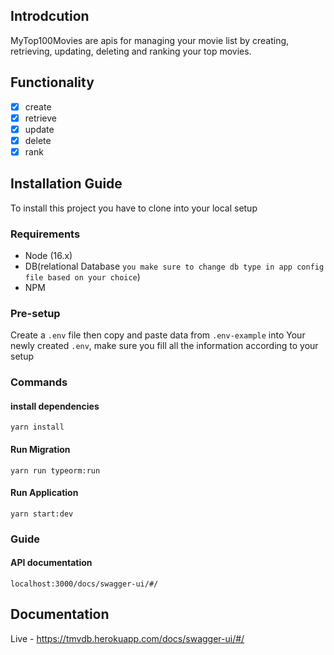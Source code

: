 ## Introdcution

MyTop100Movies are apis for managing your movie list by creating, retrieving, updating, deleting and ranking your top movies.

## Functionality

- [x] create
- [x] retrieve
- [x] update
- [x] delete
- [x] rank

## Installation Guide

To install this project you have to clone into your local setup

### Requirements

- Node (16.x)
- DB(relational Database `you make sure to change db type in app config file based on your choice`)
- NPM

### Pre-setup

Create a `.env` file then copy and paste data from `.env-example` into Your newly created `.env`,
make sure you fill all the information according to your setup

### Commands

#### install dependencies

```shell
yarn install
```

#### Run Migration

```shell
yarn run typeorm:run
```

#### Run Application

```shell
yarn start:dev
```

### Guide

#### API documentation

```
localhost:3000/docs/swagger-ui/#/
```

## Documentation

Live - https://tmvdb.herokuapp.com/docs/swagger-ui/#/
